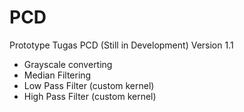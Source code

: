 # PCD
Prototype Tugas PCD (Still in Development)
Version 1.1 
  - Grayscale converting
  - Median Filtering
  - Low Pass Filter (custom kernel)
  - High Pass Filter (custom kernel)
